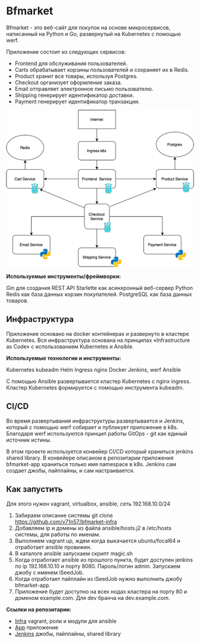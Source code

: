 # Bfmarket

Bfmarket - это веб-сайт для покупок на основе микросервисов, написанный на Python и Go, развернутый на Kubernetes с помощью werf. 

Приложение состоит из следующих сервисов:

- Frontend для обслуживания пользователей.
- Carts обрабатывает корзины пользователей и сохраняет их в Redis.
- Product хранит все товары, используя Postgres.
- Checkout организует оформление заказа.
- Email отправляет электронное письмо пользователю.
- Shipping генерирует идентификатор доставки.
- Payment генерирует идентификатор транзакции.

![](/microsvc.png)

**Используемые инструменты/фреймворки:**

Gin для создания REST API
Starlette как асинхронный веб-сервер Python
Redis как база данных корзин покупателей.
PostgreSQL как база данных товаров.

## Инфраструктура

Приложение основано на docker контейнерах и развернуто в кластере Kubernetes. Вся инфраструктура основана на принципах «Infrastructure as Code» с использованием Kubernetes и Ansible.

**Используемые технологии и инструменты:**

Kubernetes
kubeadm
Helm
Ingress nginx
Docker
Jenkins, werf
Ansible

С помощью Ansible развертывается кластер Kubernetes с nginx ingress. Кластер Kubernetes формируется с помощью инструмента kubeadm.

## CI/CD

Во время развертывания инфраструктуры развертывается и Jenkins, который с помощью werf собирает и публикует приложение в k8s. Благодаря werf используются принцип работы GitOps - git как единый источник истины. 

В этом проекте используется конвейер CI/CD который храниться jenkins shared library. В конвейере описаном в репозитарии приложения bfmarket-app храниться только имя namespace в k8s. Jenkins сам создает джобы, пайплайны, и сам настраивается.

## Как запустить

Для этого нужен vagrant, virtualbox, ansible, сеть 192.168.10.0/24
1. Забираем описание системы
git clone https://github.com/v71n57/bfmarket-infra
2. Добавляем ip и домены из файла ansible/hosts.j2 в /etc/hosts системы, для работы по именам.
3. Выполняем vagrant up, ждем когда выкачается ubuntu/focal64 и отработает ansible провижен.
4. В каталоге ansible запускаем скрипт magic.sh
5. Когда отработает ansible из прошлого пункта, будет доступен jenkins по ip 192.168.10.10 и порту 8080. Пароль/логин admin. Запускаем джобу с именем iSeedJob.
6. Когда отработает пайплайн из iSeedJob нужно выполнить джобу bfmarket-app.
7. Приложение будет доступно на всех нодах кластера на порту 80 и доменом example.com. Для dev бранча на dev.example.com.

**Ссылки на репозитарии:**

- [Infra](https://github.com/v71n57/bfmarket-infra) vagrant, роли и модули для ansible
- [App](https://github.com/v71n57/bfmarket-app) приложение
- [Jenkins](https://github.com/v71n57/bfmarket-jenkins) джобы, пайплайны, shared library

 